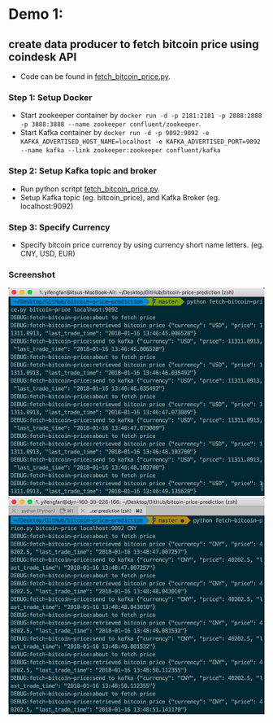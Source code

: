 # Demo 1: 
## create data producer to fetch bitcoin price using coindesk API

- Code can be found in [fetch_bitcoin_price.py](fetch_bitcoin_price.py).
### Step 1: Setup Docker
- Start zookeeper container by `docker run -d -p 2181:2181 -p 2888:2888 -p 3888:3888 --name zookeeper confluent/zookeeper`.
- Start Kafka container by `docker run -d -p 9092:9092 -e KAFKA_ADVERTISED_HOST_NAME=localhost -e KAFKA_ADVERTISED_PORT=9092 --name kafka --link zookeeper:zookeeper confluent/kafka`

### Step 2: Setup Kafka topic and broker
- Run python scritpt [fetch_bitcoin_price.py](fetch_bitcoin_price.py).
- Setup Kafka topic (eg. bitcoin_price), and Kafka Broker (eg. localhost:9092)

### Step 3: Specify Currency
- Specify bitcoin price currency by using currency short name letters. (eg. CNY, USD, EUR)

### Screenshot
![](images/data-producer.png) 
![](images/data-producer-2.png)

